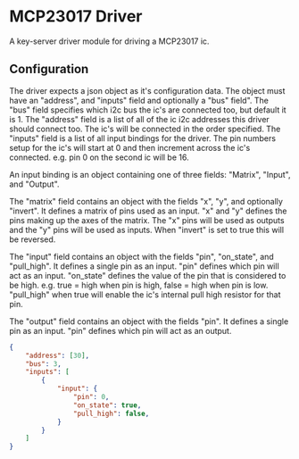 # MCP23017 Driver
A key-server driver module for driving a MCP23017 ic.

## Configuration
The driver expects a json object as it's configuration data. The object must have an "address", and "inputs" field and optionally a "bus" field". The "bus" field specifies which i2c bus the ic's are connected too, but default it is 1. The "address" field is a list of all of the ic i2c addresses this driver should connect too. The ic's will be connected in the order specified. The "inputs" field is a list of all input bindings for the driver. The pin numbers setup for the ic's will start at 0 and then increment across the ic's connected. e.g. pin 0 on the second ic will be 16.

An input binding is an object containing one of three fields: "Matrix", "Input", and "Output". 

The "matrix" field contains an object with the fields "x", "y", and optionally "invert". It defines a matrix of pins used as an input. "x" and "y" defines the pins making up the axes of the matrix. The "x" pins will be used as outputs and the "y" pins will be used as inputs. When "invert" is set to true this will be reversed. 

The "input" field contains an object with the fields "pin", "on_state", and "pull_high". It defines a single pin as an input. "pin" defines which pin will act as an input. "on_state" defines the value of the pin that is considered to be high. e.g. true = high when pin is high, false = high when pin is low. "pull_high" when true will enable the ic's internal pull high resistor for that pin.

The "output" field contains an object with the fields "pin". It defines a single pin as an input. "pin" defines which pin will act as an output.

```json
{
    "address": [30],
    "bus": 3,
    "inputs": [
        {
            "input": {
                "pin": 0,
                "on_state": true,
                "pull_high": false,
            }
        }
    ]
}
```
